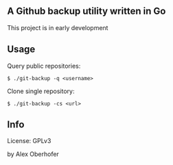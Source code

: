 ## A Github backup utility written in Go

This project is in early development 

## Usage

Query public repositories:

```
$ ./git-backup -q <username>
```

Clone single repository:

```
$ ./git-backup -cs <url>
```

## Info
License: GPLv3

by Alex Oberhofer